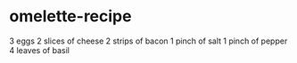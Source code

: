 # omelette-recipe

3 eggs
2 slices of cheese
2 strips of bacon
1 pinch of salt
1 pinch of pepper
4 leaves of basil

